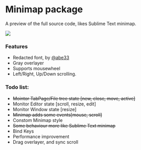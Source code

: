 # Minimap package

A preview of the full source code, likes Sublime Text minimap.

![](https://github.com/fundon/atom-minimap/blob/master/resources/minimap-dark.png?raw=true)

### Features

* Redacted font, by [@abe33](https://github.com/abe33)
* Gray overlayer
* Supports mousewheel
* Left/Right, Up/Down scrolling.


### Todo list:

* ~~Mointor TabPage/File tree state [new, close, move, active]~~
* Monitor Editor state [scroll, resize, edit]
* Monitor Window state [resize]
* ~~Minimap adds some events[mouse, scroll]~~
* Constom Minimap style
* ~~Some behaviour more like Sublime Text minimap~~
* Bind Keys
* Performance improvement
* Drag overlayer, and sync scroll
